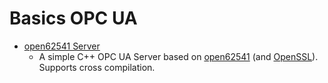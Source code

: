 # Basics OPC UA

- [open62541 Server](open62541-server)
  - A simple C++ OPC UA Server based on [open62541](https://open62541.org/) (and [OpenSSL](https://www.openssl.org/)). Supports cross compilation.